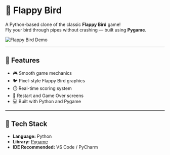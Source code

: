 # 🐤 Flappy Bird

A Python-based clone of the classic **Flappy Bird** game!  
Fly your bird through pipes without crashing — built using **Pygame**.

![Flappy Bird Demo](https://github.com/prvsh77/flappy-bird/assets/demo.gif)

---

## 🚀 Features

- 🎮 Smooth game mechanics  
- 🐦 Pixel-style Flappy Bird graphics  
- ⏱️ Real-time scoring system  
- 🔄 Restart and Game Over screens  
- 💻 Built with Python and Pygame  

---

## 🧰 Tech Stack

- **Language:** Python  
- **Library:** [Pygame](https://www.pygame.org/news)  
- **IDE Recommended:** VS Code / PyCharm  
